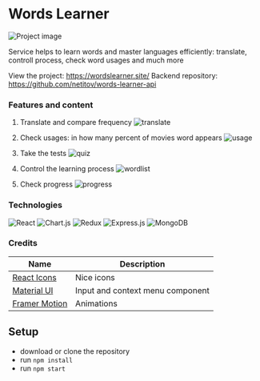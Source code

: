# Words Learner

![Project image](https://github.com/T-Nick-13/lfcstat/blob/main/src/images/light/main-page.png)

Service helps to learn words and master languages efficiently: translate, controll process, check word usages and much more

View the project: <https://wordslearner.site/>
Backend repository: <https://github.com/netitov/words-learner-api>

### Features and content

1. Translate and compare frequency
![translate](https://github.com/T-Nick-13/lfcstat/blob/main/src/images/light/translate.png)

2. Check usages: in how many percent of movies word appears
![usage](https://github.com/T-Nick-13/lfcstat/blob/main/src/images/light/frequency.png)

3. Take the tests
![quiz](https://github.com/T-Nick-13/lfcstat/blob/main/src/images/light/quiz.png)

4. Control the learning process
![wordlist](https://github.com/T-Nick-13/lfcstat/blob/main/src/images/light/wordlist.png)

5. Check progress
![progress](https://github.com/T-Nick-13/lfcstat/blob/main/src/images/light/progress.png)

### Technologies

![React](https://img.shields.io/badge/react-%2320232a.svg?style=for-the-badge&logo=react&logoColor=%2361DAFB)
![Chart.js](https://img.shields.io/badge/chart.js-F5788D.svg?style=for-the-badge&logo=chart.js&logoColor=white)
![Redux](https://img.shields.io/badge/Redux-593D88?style=for-the-badge&logo=redux&logoColor=white)
![Express.js](https://img.shields.io/badge/express.js-%23404d59.svg?style=for-the-badge&logo=express&logoColor=%2361DAFB)
![MongoDB](https://img.shields.io/badge/MongoDB-%234ea94b.svg?style=for-the-badge&logo=mongodb&logoColor=white)

### Credits

| Name | Description|
| --- | --- |
| [React Icons](https://react-icons.github.io/react-icons) | Nice icons |
| [Material UI](https://mui.com/material-ui/getting-started/) | Input and context menu component |
| [Framer Motion](https://www.framer.com/motion/) | Animations |


## Setup

- download or clone the repository
- run ```npm install```
- run ```npm start```

